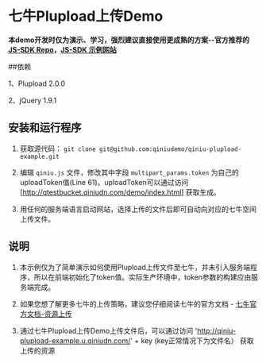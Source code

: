 # 七牛Plupload上传Demo

**本demo开发时仅为演示、学习，强烈建议直接使用更成熟的方案--官方推荐的[JS-SDK Repo](https://github.com/qiniupd/qiniu-js-sdk)，[JS-SDK 示例网站](http://jssdk.demo.qiniu.io/)**


##依赖

1、Plupload 2.0.0

2、jQuery 1.9.1

## 安装和运行程序

1. 获取源代码：
    `git clone git@github.com:qiniudemo/qiniu-plupload-example.git`

2. 编辑 `qiniu.js` 文件，修改其中字段 `multipart_params.token` 为自己的uploadToken值(Line 61)。uploadToken可以通过访问[http://qtestbucket.qiniudn.com/demo/index.html] 获取生成。

3. 用任何的服务端语言启动网站，选择上传的文件后即可自动向对应的七牛空间上传文件。

## 说明

1. 本示例仅为了简单演示如何使用Plupload上传文件至七牛，并未引入服务端程序，所以在前端初始化了token值。实际生产环境中，token参数的构建应由服务端完成。

2. 如果您想了解更多七牛的上传策略，建议您仔细阅读七牛的官方文档 - [七牛官方文档-资源上传](http://docs.qiniu.com/api/v6/put.html#uploadToken)

3. 通过七牛Plupload上传Demo上传文件后，可以通过访问  'http://qiniu-plupload-example.u.qiniudn.com/' + key (key正常情况下为文件名） 获取上传的资源
